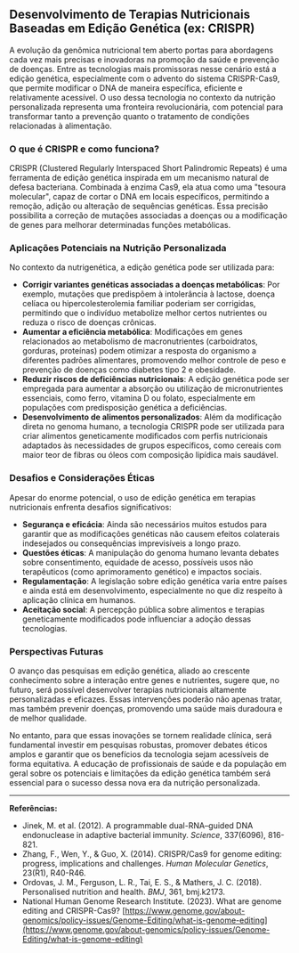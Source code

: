 
## Desenvolvimento de Terapias Nutricionais Baseadas em Edição Genética (ex: CRISPR)

A evolução da genômica nutricional tem aberto portas para abordagens cada vez mais precisas e inovadoras na promoção da saúde e prevenção de doenças. Entre as tecnologias mais promissoras nesse cenário está a edição genética, especialmente com o advento do sistema CRISPR-Cas9, que permite modificar o DNA de maneira específica, eficiente e relativamente acessível. O uso dessa tecnologia no contexto da nutrição personalizada representa uma fronteira revolucionária, com potencial para transformar tanto a prevenção quanto o tratamento de condições relacionadas à alimentação.

### O que é CRISPR e como funciona?

CRISPR (Clustered Regularly Interspaced Short Palindromic Repeats) é uma ferramenta de edição genética inspirada em um mecanismo natural de defesa bacteriana. Combinada à enzima Cas9, ela atua como uma "tesoura molecular", capaz de cortar o DNA em locais específicos, permitindo a remoção, adição ou alteração de sequências genéticas. Essa precisão possibilita a correção de mutações associadas a doenças ou a modificação de genes para melhorar determinadas funções metabólicas.

### Aplicações Potenciais na Nutrição Personalizada

No contexto da nutrigenética, a edição genética pode ser utilizada para:

- **Corrigir variantes genéticas associadas a doenças metabólicas**: Por exemplo, mutações que predispõem à intolerância à lactose, doença celíaca ou hipercolesterolemia familiar poderiam ser corrigidas, permitindo que o indivíduo metabolize melhor certos nutrientes ou reduza o risco de doenças crônicas.
- **Aumentar a eficiência metabólica**: Modificações em genes relacionados ao metabolismo de macronutrientes (carboidratos, gorduras, proteínas) podem otimizar a resposta do organismo a diferentes padrões alimentares, promovendo melhor controle de peso e prevenção de doenças como diabetes tipo 2 e obesidade.
- **Reduzir riscos de deficiências nutricionais**: A edição genética pode ser empregada para aumentar a absorção ou utilização de micronutrientes essenciais, como ferro, vitamina D ou folato, especialmente em populações com predisposição genética a deficiências.
- **Desenvolvimento de alimentos personalizados**: Além da modificação direta no genoma humano, a tecnologia CRISPR pode ser utilizada para criar alimentos geneticamente modificados com perfis nutricionais adaptados às necessidades de grupos específicos, como cereais com maior teor de fibras ou óleos com composição lipídica mais saudável.

### Desafios e Considerações Éticas

Apesar do enorme potencial, o uso de edição genética em terapias nutricionais enfrenta desafios significativos:

- **Segurança e eficácia**: Ainda são necessários muitos estudos para garantir que as modificações genéticas não causem efeitos colaterais indesejados ou consequências imprevisíveis a longo prazo.
- **Questões éticas**: A manipulação do genoma humano levanta debates sobre consentimento, equidade de acesso, possíveis usos não terapêuticos (como aprimoramento genético) e impactos sociais.
- **Regulamentação**: A legislação sobre edição genética varia entre países e ainda está em desenvolvimento, especialmente no que diz respeito à aplicação clínica em humanos.
- **Aceitação social**: A percepção pública sobre alimentos e terapias geneticamente modificados pode influenciar a adoção dessas tecnologias.

### Perspectivas Futuras

O avanço das pesquisas em edição genética, aliado ao crescente conhecimento sobre a interação entre genes e nutrientes, sugere que, no futuro, será possível desenvolver terapias nutricionais altamente personalizadas e eficazes. Essas intervenções poderão não apenas tratar, mas também prevenir doenças, promovendo uma saúde mais duradoura e de melhor qualidade.

No entanto, para que essas inovações se tornem realidade clínica, será fundamental investir em pesquisas robustas, promover debates éticos amplos e garantir que os benefícios da tecnologia sejam acessíveis de forma equitativa. A educação de profissionais de saúde e da população em geral sobre os potenciais e limitações da edição genética também será essencial para o sucesso dessa nova era da nutrição personalizada.

---

**Referências:**

- Jinek, M. et al. (2012). A programmable dual-RNA–guided DNA endonuclease in adaptive bacterial immunity. *Science*, 337(6096), 816-821.
- Zhang, F., Wen, Y., & Guo, X. (2014). CRISPR/Cas9 for genome editing: progress, implications and challenges. *Human Molecular Genetics*, 23(R1), R40-R46.
- Ordovas, J. M., Ferguson, L. R., Tai, E. S., & Mathers, J. C. (2018). Personalised nutrition and health. *BMJ*, 361, bmj.k2173.
- National Human Genome Research Institute. (2023). What are genome editing and CRISPR-Cas9? [https://www.genome.gov/about-genomics/policy-issues/Genome-Editing/what-is-genome-editing](https://www.genome.gov/about-genomics/policy-issues/Genome-Editing/what-is-genome-editing)
```

